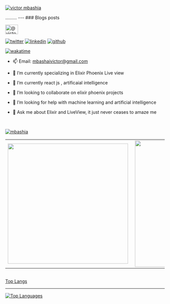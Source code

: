 <div id="header" align="center">
</div>
  <p align="left"> <a href="https://twitter.com/vmbashia" target="blank"><img src="https://img.shields.io/twitter/follow/vmbashia?logo=twitter&style=for-the-badge" alt="victor mbashia" /></a> </p>
.........
  ---
### Blogs posts
<!-- BLOG-POST-LIST:START -->
<!-- BLOG-POST-LIST:END -->
<p>
<a href= "https://medium.com/@mbashiavictor" target="blank"><img align="center" src="https://raw.githubusercontent.com/rahuldkjain/github-profile-readme-generator/master/src/images/icons/Social/medium.svg" alt="@victor Mbashia" height="30" width="40" /></a>

 <a href="https://twitter.com/vmbashia"><img src="https://img.icons8.com/color/50/111111/twitter-squared.png" alt="twitter"/></a>
  <a href="www.linkedin.com/in/victor-mbashia/"><img src="https://img.icons8.com/color/50/111111/linkedin.png" alt="linkedin"/></a>
  <a href="https://github.com/Mbashia"><img src="https://img.icons8.com/color/50/111111/github.png" alt="github"/></a>
  </p>


[![wakatime](https://wakatime.com/badge/user/acbfb231-83ec-4f43-8c44-f401ea2f4690.svg)](https://wakatime.com/badge/user/@acbfb231-83ec-4f43-8c44-f401ea2f4690.svg)
</br>
  
- 📫 Email: mbashaivictor@gmail.com<br/>

- 🔭 I’m currently specializing in Elixir Phoenix  Live view<br/>

- 🌱 I’m currently react js , artificaial intelligence<br/>

- 👯 I’m looking to collaborate on elixir phoenix projects<br/>

- 🤔 I’m looking for help with machine learning and artificial intelligence<br/>

- 💬 Ask me about Elixir and LiveView, it just never ceases to amaze me<br>


<br/>







<p align="left"> <a href="https://github.com/ryo-ma/github-profile-trophy"><img src="https://github-profile-trophy.vercel.app/?username=mbashia&theme=onedark" alt="mbashia" /></a> </p>



<!-- [![Mbashia's GitHub stats](https://github-readme-stats.vercel.app/api?username=mbashia)](https://github.com/mbashia/github-readme-stats) -->
 






  <table>

  <tr>
      <td><img width="380px" align="left" src="https://github-readme-stats.vercel.app/api?username=mbashia&show_icons=true&count_private=true&include_all_commits=true&theme=tokyonight"/></td>
    <td><img width="400px" align="right" src="https://github-readme-streak-stats.herokuapp.com/?user=mbashia&show_icons=true&locale=en&layout=compact&theme=tokyonight"/></td>
  
  </tr>   
</table>

<table>


</table>
<!-- ![Mbashia's GitHub Stats](https://github-readme-stats.vercel.app/api?username=mbashia&count_private=true&show_icons=true&include_all_commits=true&theme=buefy&hide_border=true)! -->

[Top Langs](https://github-readme-stats.vercel.app/api/top-langs/?username=mbashia&hide=TeX&layout=compact&theme=buefy&hide_border=true) 


<!-- 
![Mbashia's GitHub Stats](https://github-readme-stats.vercel.app/api?username=mbashia&count_private=true&show_icons=true&include_all_commits=true&theme=tokyonight&hide_border=true&title_color=ffcc00&icon_color=79ff97&text_color=c9d1d9&bg_color=0d1117&custom_title=My%20GitHub%20Stats) -->














  ---









<a href="https://github.com/mbashia" align="left"><img src="https://github-readme-stats.vercel.app/api/top-langs/?username=mbashia&langs_count=10&title_color=ffffff&text_color=ffffff&icon_color=3382ed&bg_color=000000&hide_border=true&locale=en&custom_title=Top%20%Languages" alt="Top Languages" /></a>

